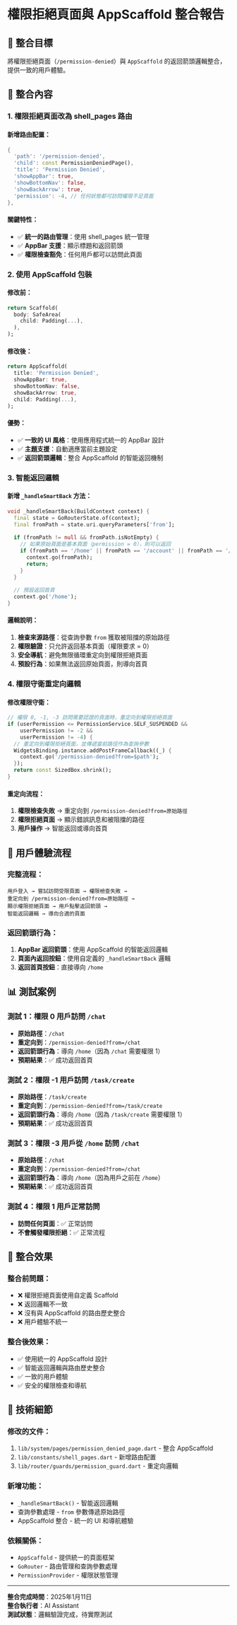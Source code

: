 # 權限拒絕頁面與 AppScaffold 整合報告

## 🎯 **整合目標**

將權限拒絕頁面（`/permission-denied`）與 `AppScaffold` 的返回箭頭邏輯整合，提供一致的用戶體驗。

## 🔧 **整合內容**

### **1. 權限拒絕頁面改為 shell_pages 路由**

#### **新增路由配置**：
```dart
{
  'path': '/permission-denied',
  'child': const PermissionDeniedPage(),
  'title': 'Permission Denied',
  'showAppBar': true,
  'showBottomNav': false,
  'showBackArrow': true,
  'permission': -4, // 任何狀態都可訪問權限不足頁面
},
```

#### **關鍵特性**：
- ✅ **統一的路由管理**：使用 shell_pages 統一管理
- ✅ **AppBar 支援**：顯示標題和返回箭頭
- ✅ **權限檢查豁免**：任何用戶都可以訪問此頁面

### **2. 使用 AppScaffold 包裝**

#### **修改前**：
```dart
return Scaffold(
  body: SafeArea(
    child: Padding(...),
  ),
);
```

#### **修改後**：
```dart
return AppScaffold(
  title: 'Permission Denied',
  showAppBar: true,
  showBottomNav: false,
  showBackArrow: true,
  child: Padding(...),
);
```

#### **優勢**：
- ✅ **一致的 UI 風格**：使用應用程式統一的 AppBar 設計
- ✅ **主題支援**：自動適應當前主題設定
- ✅ **返回箭頭邏輯**：整合 AppScaffold 的智能返回機制

### **3. 智能返回邏輯**

#### **新增 `_handleSmartBack` 方法**：
```dart
void _handleSmartBack(BuildContext context) {
  final state = GoRouterState.of(context);
  final fromPath = state.uri.queryParameters['from'];
  
  if (fromPath != null && fromPath.isNotEmpty) {
    // 如果原始頁面是基本頁面（permission = 0），則可以返回
    if (fromPath == '/home' || fromPath == '/account' || fromPath == '/task') {
      context.go(fromPath);
      return;
    }
  }
  
  // 預設返回首頁
  context.go('/home');
}
```

#### **邏輯說明**：
1. **檢查來源路徑**：從查詢參數 `from` 獲取被阻擋的原始路徑
2. **權限驗證**：只允許返回基本頁面（權限要求 = 0）
3. **安全導航**：避免無限循環重定向到權限拒絕頁面
4. **預設行為**：如果無法返回原始頁面，則導向首頁

### **4. 權限守衛重定向邏輯**

#### **修改權限守衛**：
```dart
// 權限 0, -1, -3 訪問需要認證的頁面時，重定向到權限拒絕頁面
if (userPermission <= PermissionService.SELF_SUSPENDED &&
    userPermission != -2 &&
    userPermission != -4) {
  // 重定向到權限拒絕頁面，並傳遞當前路徑作為查詢參數
  WidgetsBinding.instance.addPostFrameCallback((_) {
    context.go('/permission-denied?from=$path');
  });
  return const SizedBox.shrink();
}
```

#### **重定向流程**：
1. **權限檢查失敗** → 重定向到 `/permission-denied?from=原始路徑`
2. **權限拒絕頁面** → 顯示錯誤訊息和被阻擋的路徑
3. **用戶操作** → 智能返回或導向首頁

## 🎨 **用戶體驗流程**

### **完整流程**：
```
用戶登入 → 嘗試訪問受限頁面 → 權限檢查失敗 → 
重定向到 /permission-denied?from=原始路徑 → 
顯示權限拒絕頁面 → 用戶點擊返回箭頭 → 
智能返回邏輯 → 導向合適的頁面
```

### **返回箭頭行為**：
1. **AppBar 返回箭頭**：使用 AppScaffold 的智能返回邏輯
2. **頁面內返回按鈕**：使用自定義的 `_handleSmartBack` 邏輯
3. **返回首頁按鈕**：直接導向 `/home`

## 📊 **測試案例**

### **測試 1：權限 0 用戶訪問 `/chat`**
- **原始路徑**：`/chat`
- **重定向到**：`/permission-denied?from=/chat`
- **返回箭頭行為**：導向 `/home`（因為 `/chat` 需要權限 1）
- **預期結果**：✅ 成功返回首頁

### **測試 2：權限 -1 用戶訪問 `/task/create`**
- **原始路徑**：`/task/create`
- **重定向到**：`/permission-denied?from=/task/create`
- **返回箭頭行為**：導向 `/home`（因為 `/task/create` 需要權限 1）
- **預期結果**：✅ 成功返回首頁

### **測試 3：權限 -3 用戶從 `/home` 訪問 `/chat`**
- **原始路徑**：`/chat`
- **重定向到**：`/permission-denied?from=/chat`
- **返回箭頭行為**：導向 `/home`（因為用戶之前在 `/home`）
- **預期結果**：✅ 成功返回首頁

### **測試 4：權限 1 用戶正常訪問**
- **訪問任何頁面**：✅ 正常訪問
- **不會觸發權限拒絕**：✅ 正常流程

## 🚀 **整合效果**

### **整合前問題**：
- ❌ 權限拒絕頁面使用自定義 Scaffold
- ❌ 返回邏輯不一致
- ❌ 沒有與 AppScaffold 的路由歷史整合
- ❌ 用戶體驗不統一

### **整合後效果**：
- ✅ 使用統一的 AppScaffold 設計
- ✅ 智能返回邏輯與路由歷史整合
- ✅ 一致的用戶體驗
- ✅ 安全的權限檢查和導航

## 📝 **技術細節**

### **修改的文件**：
1. `lib/system/pages/permission_denied_page.dart` - 整合 AppScaffold
2. `lib/constants/shell_pages.dart` - 新增路由配置
3. `lib/router/guards/permission_guard.dart` - 重定向邏輯

### **新增功能**：
- `_handleSmartBack()` - 智能返回邏輯
- 查詢參數處理 - `from` 參數傳遞原始路徑
- AppScaffold 整合 - 統一的 UI 和導航體驗

### **依賴關係**：
- `AppScaffold` - 提供統一的頁面框架
- `GoRouter` - 路由管理和查詢參數處理
- `PermissionProvider` - 權限狀態管理

---

**整合完成時間**：2025年1月11日  
**整合執行者**：AI Assistant  
**測試狀態**：邏輯驗證完成，待實際測試
